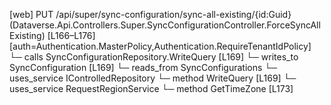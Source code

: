 [web] PUT /api/super/sync-configuration/sync-all-existing/{id:Guid}  (Dataverse.Api.Controllers.Super.SyncConfigurationController.ForceSyncAllExisting)  [L166–L176] [auth=Authentication.MasterPolicy,Authentication.RequireTenantIdPolicy]
  └─ calls SyncConfigurationRepository.WriteQuery [L169]
  └─ writes_to SyncConfiguration [L169]
    └─ reads_from SyncConfigurations
  └─ uses_service IControlledRepository<SyncConfiguration>
    └─ method WriteQuery [L169]
  └─ uses_service RequestRegionService
    └─ method GetTimeZone [L173]

